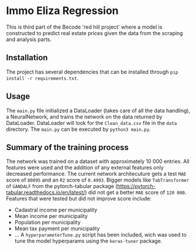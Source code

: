 # Immo Eliza Regression
This is third part of the Becode 'red hill project' where a model is constructed to predict real estate prices given the data from the scraping and analysis parts.

## Installation
The project has several dependencies that can be installed through 
`pip install -r requirements.txt`.
## Usage
The `main.py` file initialized a DataLoader (takes care of all the data handling), a NeuralNetwork, and trains the network on the data returned by DataLoader. DataLoader will look for the `Clean_data.csv` file in the `data` directory.
The `main.py` can be executed by `python3 main.py`.

## Summary of the training process
The network was trained on a dataset with approximately 10 000 entries. All features were used and the addition of any external features only decreased performance. The current network architecuture
gets a test `MAE` score of `80095` and an `R2` score of `0.4993`. Bigger models like `TabTransformer` of `GANDALF` from the pytorch-tabular package (https://pytorch-tabular.readthedocs.io/en/latest/) 
did not get a better `MAE` score of `120 000`. Features that were tested but did not improve score include:
  - Cadastral income per municipality
  - Mean income per municipality
  - Population per municipality
  - Mean tax payment per municipality
  - ...
A `hyperparameterTune.py` script has been included, wich was used to tune the model hyperparams using the `keras-tuner` package.
